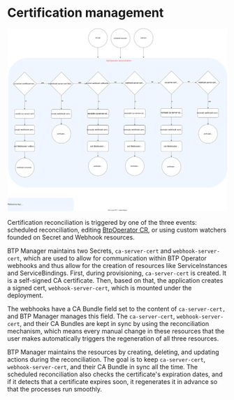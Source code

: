 # Certification management

![Certification management diagram](../assets/certs.svg)

Certification reconciliation is triggered by one of the three events: scheduled reconciliation, editing [BtpOperator CR](../../api/v1alpha1/btpoperator_types.go), or using custom watchers founded on Secret and Webhook resources.

BTP Manager maintains two Secrets, `ca-server-cert` and `webhook-server-cert`, which are used to allow for communication within BTP Operator webhooks and thus allow for the creation of resources like ServiceInstances and ServiceBindings.
First, during provisioning, `ca-server-cert` is created. It is a self-signed CA certificate. Then, based on that, the application creates a signed cert, `webhook-server-cert`, which is mounted under the deployment.

The webhooks have a CA Bundle field set to the content of `ca-server-cert,` and BTP Manager manages this field.
The `ca-server-cert`, `webhook-server-cert`, and their CA Bundles are kept in sync by using the reconciliation mechanism, which means every manual change in these resources that the user makes automatically triggers the regeneration of all three resources.

BTP Manager maintains the resources by creating, deleting, and updating actions during the reconciliation. The goal is to keep `ca-server-cert`, `webhook-server-cert`, and their CA Bundle in sync all the time.
The scheduled reconciliation also checks the certificate's expiration dates, and if it detects that a certificate expires soon, it regenerates it in advance so that the processes run smoothly.
